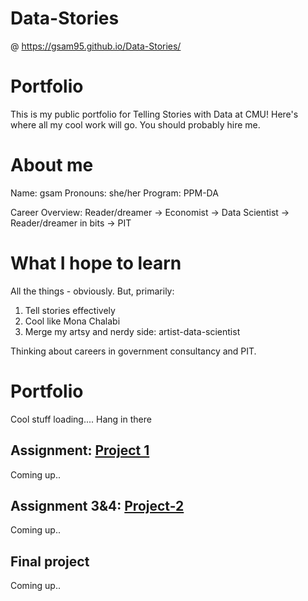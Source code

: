 # Data-Stories

@ https://gsam95.github.io/Data-Stories/

# Portfolio
This is my public portfolio for Telling Stories with Data at CMU!  Here's where all my cool work will go.  You should probably hire me. 

# About me
Name: gsam
Pronouns: she/her
Program: PPM-DA

Career Overview: Reader/dreamer -> Economist -> Data Scientist -> Reader/dreamer in bits -> PIT

# What I hope to learn
All the things - obviously. But, primarily: 

1. Tell stories effectively
2. Cool like Mona Chalabi
3. Merge my artsy and nerdy side: artist-data-scientist

Thinking about careers in government consultancy and PIT.

# Portfolio
Cool stuff loading....
Hang in there

## Assignment: [Project 1](project-1)
Coming up..

## Assignment 3&4: [Project-2](project-2)
Coming up..

## Final project
Coming up..


